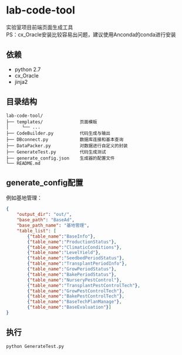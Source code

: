 # lab-code-tool
实验室项目前端页面生成工具  
PS：cx_Oracle安装比较容易出问题，建议使用Anconda的conda进行安装
## 依赖
- python 2.7
- cx_Oracle
- jinja2

## 目录结构
```
lab-code-tool/  
├── templates/              页面模板
│     └── ...  
├── CodeBuilder.py          代码生成与输出
├── DBconnect.py            数据库连接和基本查询
├── DataPacker.py           对数据进行自定义的封装
├── GenerateTest.py         代码生成测试
├── generate_config.json	生成器的配置文件
└── README.md
```

## generate_config配置
例如基地管理：
```json
{
	"output_dir": "out/",
	"base_path": "BaseAd",
	"base_path_name": "基地管理",
	"table_list": [
		{"table_name":"BaseInfo"},
		{"table_name":"ProductionStatus"},
		{"table_name":"ClimaticConditions"},
		{"table_name":"LevelYield"},
		{"table_name":"SeedbedPeriodStatus"},
		{"table_name":"TransplantPeriodInfo"},
		{"table_name":"GrowPeriodStatus"},
		{"table_name":"BakePeriodStatus"},
		{"table_name":"NurseryPestControl"},
		{"table_name":"TransplantPestControlTech"},
		{"table_name":"GrowPestControlTech"},
		{"table_name":"BakePestControlTech"},
		{"table_name":"BaseTechPlanManage"},
		{"table_name":"BaseEvaluation"}]
}
```

## 执行
```python
python GenerateTest.py
```
